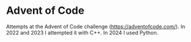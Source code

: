 # Advent of Code
Attempts at the Advent of Code challenge (https://adventofcode.com/). In 2022 and 2023 I attempted it with C++. In 2024 I used Python.
